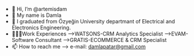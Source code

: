 - 👋 Hi, I’m @artemisdam
- 👸 My name is Damla
- 👀 I graduated from Özyeğin University departmant of Electrical and Electronics Engineering.
- 💼👩‍💻Work Experiences 
-->WATSONS-CRM Analytics Specialist
-->EVAM-Software Consultant
-->GRATIS-ECOMMERCE & CRM Specialist
- 📫 How to reach me --> e-mail: damlapatar@gmail.com

<!---
artemisdam/artemisdam is a ✨ special ✨ repository because its `README.md` (this file) appears on your GitHub profile.
You can click the Preview link to take a look at your changes.
--->
